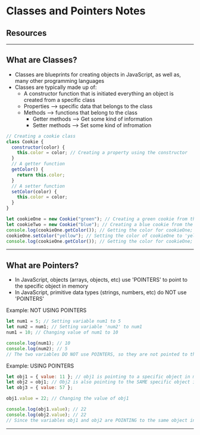 # Classes and Pointers Notes

## Resources

---

## What are Classes?

- Classes are blueprints for creating objects in JavaScript, as well as, many other programming languages
- Classes are typically made up of:
  - A constructor function that is initiated everything an object is created from a specific class
  - Properties --> specific data that belongs to the class
  - Methods --> functions that belong to the class
    - Getter methods --> Get some kind of information
    - Setter methods --> Set some kind of infromation

```js
// Creating a cookie class
class Cookie {
  constructor(color) {
    this.color = color; // Creating a property using the constructor
  }
  // A getter function
  getColor() {
    return this.color;
  }
  // A setter function
  setColor(color) {
    this.color = color;
  }
}

let cookieOne = new Cookie("green"); // Creating a green cookie from the Cookie class
let cookieTwo = new Cookie("blue"); // Creating a blue cookie from the Cookie class
console.log(cookieOne.getColor()); // Getting the color for cookieOne; Returns "green"
cookieOne.setColor("yellow"); // Setting the color of cookieOne to 'yellow'
console.log(cookieOne.getColor()); // Getting the color for cookieOne; Returns "yellow"
```

---

## What are Pointers?

- In JavaScript, objects (arrays, objects, etc) use 'POINTERS' to point to the specific object in memory
- In JavaScript, primitive data types (strings, numbers, etc) do NOT use 'POINTERS'

Example: NOT USING POINTERS

```js
let num1 = 5; // Setting variable num1 to 5
let num2 = num1; // Setting variable 'num2' to num1
num1 = 10; // Changing value of num1 to 10

console.log(num1); // 10
console.log(num2); // 5
// The two variables DO NOT use POINTERS, so they are not pointed to the same object in memory
```

Example: USING POINTERS

```js
let obj1 = { value: 11 }; // obj1 is pointing to a specific object in memory
let obj2 = obj1; // Obj2 is also pointing to the SAME specific object in memory
let obj3 = { value: 57 };

obj1.value = 22; // Changing the value of obj1

console.log(obj1.value); // 22
console.log(obj2.value); // 22
// Since the variables obj1 and obj2 are POINTING to the same object in memory, they are LINKED. This means making a change to the object itself.
```

---
